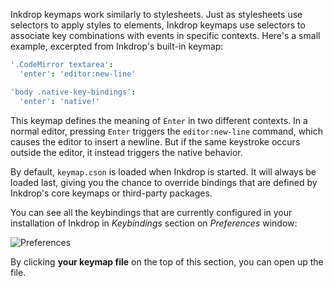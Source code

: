 Inkdrop keymaps work similarly to stylesheets.
Just as stylesheets use selectors to apply styles to elements, Inkdrop keymaps use selectors to associate key combinations with events in specific contexts.
Here's a small example, excerpted from Inkdrop's built-in keymap:

```coffeescript
'.CodeMirror textarea':
  'enter': 'editor:new-line'

'body .native-key-bindings':
  'enter': 'native!'
```

This keymap defines the meaning of `Enter` in two different contexts.
In a normal editor, pressing `Enter` triggers the `editor:new-line` command, which causes the editor to insert a newline.
But if the same keystroke occurs outside the editor, it instead triggers the native behavior.

By default, `keymap.cson` is loaded when Inkdrop is started.
It will always be loaded last, giving you the chance to override bindings that are defined by Inkdrop's core keymaps or third-party packages.

You can see all the keybindings that are currently configured in your installation of Inkdrop in *Keybindings* section on *Preferences* window:

![Preferences](/manual/12-customizing-keybindings.png)

By clicking **your keymap file** on the top of this section, you can open up the file.

